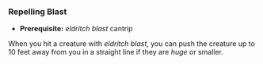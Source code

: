### Repelling Blast
- **Prerequisite:** *eldritch blast* cantrip

When you hit a creature with *eldritch blast*, you can push the creature up to 10 feet away from you in a straight line if they are *huge* or smaller.
